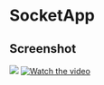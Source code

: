 # SocketApp

## Screenshot
![](https://youtu.be/rnAVMtwuM-4) 
[![Watch the video](https://i9.ytimg.com/vi/rnAVMtwuM-4/mq2.jpg?sqp=CJD2tusF&rs=AOn4CLA_jve7eNKJg7mi_Ra9GSmnGzyZjw)](https://youtu.be/rnAVMtwuM-4)
